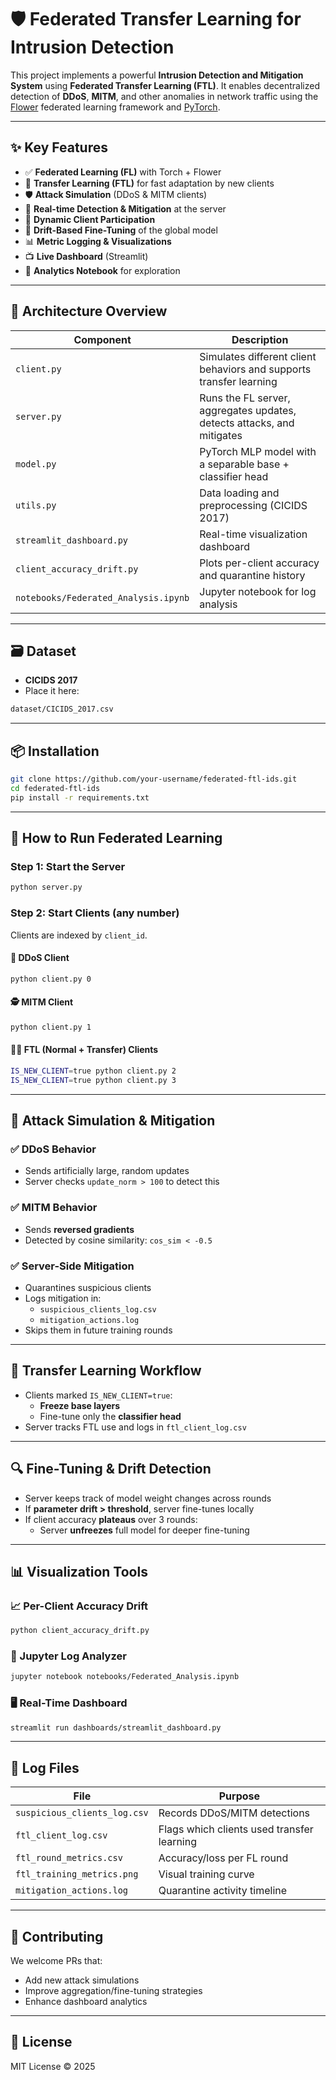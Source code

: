 # 🛡️ Federated Transfer Learning for Intrusion Detection

This project implements a powerful **Intrusion Detection and Mitigation System** using **Federated Transfer Learning (FTL)**. It enables decentralized detection of **DDoS**, **MITM**, and other anomalies in network traffic using the [Flower](https://flower.dev) federated learning framework and [PyTorch](https://pytorch.org/).

---

## ✨ Key Features

- ✅ **Federated Learning (FL)** with Torch + Flower
- 🧠 **Transfer Learning (FTL)** for fast adaptation by new clients
- 🛡️ **Attack Simulation** (DDoS & MITM clients)
- 🚨 **Real-time Detection & Mitigation** at the server
- 🔄 **Dynamic Client Participation**
- 🔁 **Drift-Based Fine-Tuning** of the global model
- 📊 **Metric Logging & Visualizations**
- 📺 **Live Dashboard** (Streamlit)
- 📓 **Analytics Notebook** for exploration

---

## 🧠 Architecture Overview

| Component      | Description |
|----------------|-------------|
| `client.py`    | Simulates different client behaviors and supports transfer learning |
| `server.py`    | Runs the FL server, aggregates updates, detects attacks, and mitigates |
| `model.py`     | PyTorch MLP model with a separable base + classifier head |
| `utils.py`     | Data loading and preprocessing (CICIDS 2017) |
| `streamlit_dashboard.py` | Real-time visualization dashboard |
| `client_accuracy_drift.py` | Plots per-client accuracy and quarantine history |
| `notebooks/Federated_Analysis.ipynb` | Jupyter notebook for log analysis |

---

## 🗃️ Dataset

- **CICIDS 2017**
- Place it here:
```bash
dataset/CICIDS_2017.csv
```

---

## 📦 Installation

```bash
git clone https://github.com/your-username/federated-ftl-ids.git
cd federated-ftl-ids
pip install -r requirements.txt
```

---

## 🚀 How to Run Federated Learning

### Step 1: Start the Server
```bash
python server.py
```

### Step 2: Start Clients (any number)
Clients are indexed by `client_id`.

#### 👿 DDoS Client
```bash
python client.py 0
```

#### 🕵️ MITM Client
```bash
python client.py 1
```

#### 👩‍🔬 FTL (Normal + Transfer) Clients
```bash
IS_NEW_CLIENT=true python client.py 2
IS_NEW_CLIENT=true python client.py 3
```

---

## 🔐 Attack Simulation & Mitigation

### ✅ DDoS Behavior
- Sends artificially large, random updates
- Server checks `update_norm > 100` to detect this

### ✅ MITM Behavior
- Sends **reversed gradients**
- Detected by cosine similarity: `cos_sim < -0.5`

### ✅ Server-Side Mitigation
- Quarantines suspicious clients
- Logs mitigation in:
  - `suspicious_clients_log.csv`
  - `mitigation_actions.log`
- Skips them in future training rounds

---

## 🧠 Transfer Learning Workflow

- Clients marked `IS_NEW_CLIENT=true`:
  - **Freeze base layers**
  - Fine-tune only the **classifier head**
- Server tracks FTL use and logs in `ftl_client_log.csv`

---

## 🔍 Fine-Tuning & Drift Detection

- Server keeps track of model weight changes across rounds
- If **parameter drift > threshold**, server fine-tunes locally
- If client accuracy **plateaus** over 3 rounds:
  - Server **unfreezes** full model for deeper fine-tuning

---

## 📊 Visualization Tools

### 📈 Per-Client Accuracy Drift
```bash
python client_accuracy_drift.py
```

### 📓 Jupyter Log Analyzer
```bash
jupyter notebook notebooks/Federated_Analysis.ipynb
```

### 🖥️ Real-Time Dashboard
```bash
streamlit run dashboards/streamlit_dashboard.py
```

---

## 📁 Log Files

| File | Purpose |
|------|---------|
| `suspicious_clients_log.csv` | Records DDoS/MITM detections |
| `ftl_client_log.csv` | Flags which clients used transfer learning |
| `ftl_round_metrics.csv` | Accuracy/loss per FL round |
| `ftl_training_metrics.png` | Visual training curve |
| `mitigation_actions.log` | Quarantine activity timeline |

---

## 🤝 Contributing

We welcome PRs that:
- Add new attack simulations
- Improve aggregation/fine-tuning strategies
- Enhance dashboard analytics

---

## 📜 License

MIT License © 2025
